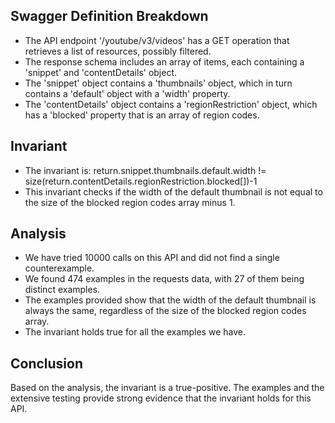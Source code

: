 ## Swagger Definition Breakdown
- The API endpoint '/youtube/v3/videos' has a GET operation that retrieves a list of resources, possibly filtered.
- The response schema includes an array of items, each containing a 'snippet' and 'contentDetails' object.
- The 'snippet' object contains a 'thumbnails' object, which in turn contains a 'default' object with a 'width' property.
- The 'contentDetails' object contains a 'regionRestriction' object, which has a 'blocked' property that is an array of region codes.

## Invariant
- The invariant is: return.snippet.thumbnails.default.width != size(return.contentDetails.regionRestriction.blocked[])-1
- This invariant checks if the width of the default thumbnail is not equal to the size of the blocked region codes array minus 1.

## Analysis
- We have tried 10000 calls on this API and did not find a single counterexample.
- We found 474 examples in the requests data, with 27 of them being distinct examples.
- The examples provided show that the width of the default thumbnail is always the same, regardless of the size of the blocked region codes array.
- The invariant holds true for all the examples we have.

## Conclusion
Based on the analysis, the invariant is a true-positive. The examples and the extensive testing provide strong evidence that the invariant holds for this API.
